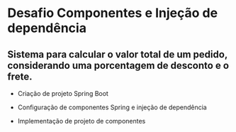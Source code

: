 # Desafio Componentes e Injeção de dependência

## Sistema para calcular o valor total de um pedido, considerando uma porcentagem de desconto e o frete. 

- Criação de projeto Spring Boot

- Configuração de componentes Spring e injeção de dependência

- Implementação de projeto de componentes
